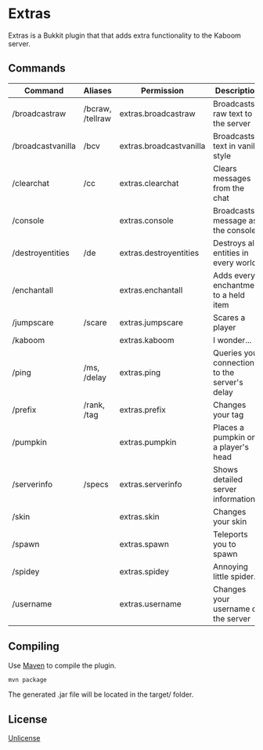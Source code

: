 # Extras

Extras is a Bukkit plugin that that adds extra functionality to the Kaboom server.

## Commands

| Command | Aliases | Permission | Description |
| ------- | ----- | ---------- | ----------- |
|/broadcastraw | /bcraw, /tellraw | extras.broadcastraw | Broadcasts raw text to the server|
|/broadcastvanilla | /bcv | extras.broadcastvanilla | Broadcasts text in vanilla style|
|/clearchat | /cc | extras.clearchat | Clears messages from the chat|
|/console | | extras.console | Broadcasts a message as the console|
|/destroyentities | /de | extras.destroyentities | Destroys all entities in every world|
|/enchantall | | extras.enchantall | Adds every enchantment to a held item|
|/jumpscare | /scare | extras.jumpscare | Scares a player|
|/kaboom | | extras.kaboom | I wonder...|
|/ping | /ms, /delay | extras.ping | Queries your connection to the server's delay|
|/prefix | /rank, /tag | extras.prefix | Changes your tag|
|/pumpkin | | extras.pumpkin | Places a pumpkin on a player's head|
|/serverinfo | /specs | extras.serverinfo | Shows detailed server information|
|/skin | | extras.skin | Changes your skin|
|/spawn | | extras.spawn | Teleports you to spawn|
|/spidey | | extras.spidey | Annoying little spider...|
|/username | | extras.username | Changes your username on the server|


## Compiling

Use [Maven](https://maven.apache.org/) to compile the plugin.
```bash
mvn package
```
The generated .jar file will be located in the target/ folder.

## License
[Unlicense](https://unlicense.org/)
